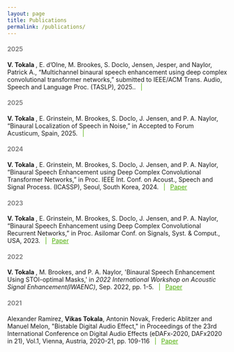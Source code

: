 ```yaml
---
layout: page
title: Publications
permalink: /publications/
---
```




<h4 style="color:#828282"> 2025 </h4>


<p> <b>V. Tokala </b>,  E. d’Olne, M. Brookes, S. Doclo, Jensen, Jesper, and Naylor, Patrick A., “Multichannel binaural speech  enhancement using deep complex convolutional transformer networks,” submitted to IEEE/ACM Trans. Audio, Speech and Language
Proc. (TASLP), 2025.. <span style="color:#4CAE04"> &ensp;|&ensp; </span> 

<h4 style="color:#828282"> 2025 </h4>

<p> <b>V. Tokala </b>, E. Grinstein, M. Brookes, S. Doclo, J. Jensen, and P. A. Naylor, “Binaural Localization of Speech in Noise,” in Accepted to Forum Acusticum, Spain, 2025. <span style="color:#4CAE04"> &ensp;|&ensp; </span> 

<h4 style="color:#828282"> 2024 </h4>

<p> <b>V. Tokala </b>, E. Grinstein, M. Brookes, S. Doclo, J. Jensen, and P. A. Naylor, “Binaural Speech Enhancement using Deep Complex Convolutional Transformer Networks,” in Proc. IEEE Int. Conf. on Acoust., Speech and Signal Process. (ICASSP), Seoul, South Korea, 2024. <span style="color:#4CAE04"> &ensp;|&ensp; </span> <a style="color:#4CAE04" href="https://ieeexplore.ieee.org/abstract/document/10447090"> Paper</a>

<h4 style="color:#828282"> 2023 </h4>

<p> <b>V. Tokala </b>, E. Grinstein, M. Brookes, S. Doclo, J. Jensen, and P. A. Naylor, “Binaural Speech Enhancement using Deep Complex Convolutional Recurrent Networks,” in Proc. Asilomar Conf. on Signals, Syst. & Comput., USA, 2023. <span style="color:#4CAE04"> &ensp;|&ensp; </span> <a style="color:#4CAE04" href="https://ieeexplore.ieee.org/abstract/document/10476738"> Paper</a>


<h4 style="color:#828282"> 2022 </h4>


<p> <b>V. Tokala </b>, M. Brookes, and P. A. Naylor, 'Binaural Speech Enhancement Using STOI-optimal Masks,' in <i>2022 International Workshop on Acoustic Signal Enhancement(IWAENC)</i>, Sep. 2022, pp. 1-5. <span style="color:#4CAE04"> &ensp;|&ensp; </span> <a style="color:#4CAE04" href="https://doi.org/10.48550/arXiv.2209.15472"> Paper</a>

<h4 style="color:#828282"> 2021 </h4>
<p> Alexander Ramirez, <b>Vikas Tokala</b>, Antonin Novak, Frederic Ablitzer and Manuel Melon, "Bistable Digital Audio Effect," in Proceedings of the 23rd International Conference on Digital Audio Effects (eDAFx-2020, DAFx2020 in 21), Vol.1, Vienna, Austria, 2020-21, pp. 109-116 <span style="color:#4CAE04"> &ensp;|&ensp; </span> <a style="color:#4CAE04" href="https://dafx2020.mdw.ac.at/eDAFx2020/index.html"> Paper</a>







<!-- <p> <b>E. d'Olne </b>, V. W. Neo, and P. A. Naylor, "Speech enhancement in distributed microphone arrays using polynomial eigenvalue decomposition", in <i>Proc.  Eur.  Signal  Process.  Conf. (EUSIPCO)</i>, Belgrade, Serbia, 2022. &emsp; <a style="color:#4CAE04" href="https://ed1016.github.io/se_PEVD_da/"> Demo</a> <span style="color:#4CAE04"> &ensp;|&ensp; </span> <a style="color:#4CAE04" href="https://youtu.be/vsmdWurGg9c"> Video</a> <span style="color:#4CAE04"> &ensp;|&ensp; </span> <a style="color:#4CAE04" href="https://eurasip.org/Proceedings/Eusipco/Eusipco2022/pdfs/0000055.pdf"> Paper</a>
<p> <b>E. d'Olne </b>, V. W. Neo, and P. A. Naylor, "Frame-based space-time covariance matrix estimation for polynomial eigenvalue decomposition-based speech enhancement", in <i>Proc. Int. Workshop on Acoust. Signal Enhancement (IWAENC)</i>, Bamberg, Germany, 2022. &emsp; <a style="color:#4CAE04" href="https://ed1016.github.io/adaptive_PEVD/"> Demo</a> <span style="color:#4CAE04"> &ensp;|&ensp; </span> <a style="color:#4CAE04" href="../assets/adaptive_PEVD/IWAENC_2022_Poster.pdf"> Poster</a> <span style="color:#4CAE04"> &ensp;|&ensp; </span> <a style="color:#4CAE04" href="../404.html"> Paper</a>
<p> V. W. Neo, <b>E. d'Olne </b>, A. H. Moore, and P. A. Naylor, "Fixed beamformer design using polynomial eigenvalue decomposition", in <i>Proc. Int. Workshop on Acoust. Signal Enhancement (IWAENC)</i>, Bamberg, Germany, 2022. &emsp; <a style="color:#4CAE04" href="https://vwn09.github.io/research/pevd-beamformer-iwaenc"> Demo</a> <span style="color:#4CAE04"> &ensp;|&ensp; </span> <a style="color:#4CAE04" href="../404.html"> Paper</a>
<h4 style="color:#828282"> 2021 </h4>
<p> <b>E. d'Olne </b>, A. H. Moore, and P. A. Naylor, "Model-based beamforming for wearable microphone arrays", in <i>Proc.  Eur.  Signal  Process.  Conf. (EUSIPCO)</i>, Dublin, Ireland, 2021. &emsp; <a style="color:#4CAE04" href="https://ed1016.github.io/CMMB-wearable/"> Demo</a> <span style="color:#4CAE04"> &ensp;|&ensp; </span> <a style="color:#4CAE04" href="https://ieeexplore.ieee.org/abstract/document/9616252"> Paper</a> -->
